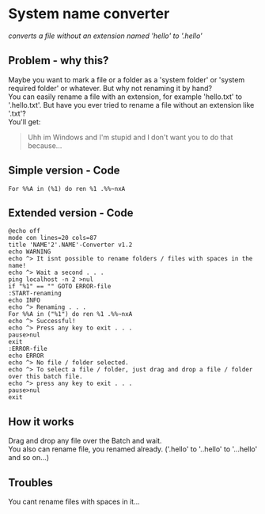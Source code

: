 # System name converter
_converts a file without an extension named 'hello' to '.hello'_
## Problem - why this?
Maybe you want to mark a file or a folder as a 'system folder' or 'system required folder' or whatever. But why not renaming it by hand?<br>
You can easily rename a file with an extension, for example 'hello.txt' to '.hello.txt'. But have you ever tried to rename a file without an extension like '.txt'?<br>
You'll get:
> Uhh im Windows and I'm stupid and I don't want you to do that because...
## Simple version - Code
```Batch
For %%A in (%1) do ren %1 .%%~nxA
```
## Extended version - Code
```Batch
@echo off
mode con lines=20 cols=87
title 'NAME'2'.NAME'-Converter v1.2
echo WARNING
echo ^> It isnt possible to rename folders / files with spaces in the name!
echo ^> Wait a second . . .
ping localhost -n 2 >nul
if "%1" == "" GOTO ERROR-file
:START-renaming
echo INFO
echo ^> Renaming . . .
For %%A in ("%1") do ren %1 .%%~nxA
echo ^> Successful!
echo ^> Press any key to exit . . .
pause>nul
exit
:ERROR-file
echo ERROR
echo ^> No file / folder selected.
echo ^> To select a file / folder, just drag and drop a file / folder over this batch file.
echo ^> press any key to exit . . .
pause>nul
exit
```
## How it works
Drag and drop any file over the Batch and wait.<br>
You also can rename file, you renamed already. ('.hello' to '..hello' to '...hello' and so on...)
## Troubles
You cant rename files with spaces in it...
